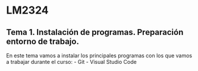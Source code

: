# LM2324
## Tema 1. Instalación de programas. Preparación entorno de trabajo.
En este tema vamos a instalar los principales programas con los que vamos a trabajar 
durante el curso:
    - Git
    - Visual Studio Code